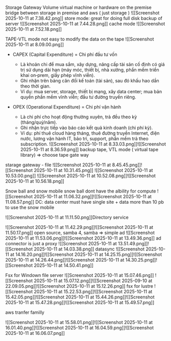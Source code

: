 
Storage Gateway Volume
virtual machine or hardware on the premise
bridge between storage in premise and aws ( just storage )
![[Screenshot 2025-10-11 at 7.38.42.png]]
store mode: great for doing full disk backup of server
![[Screenshot 2025-10-11 at 7.44.28.png]]
cache mode
![[Screenshot 2025-10-11 at 7.52.18.png]]

TAPE-VTL mode
not easy to modify the data on the tape
![[Screenshot 2025-10-11 at 8.09.00.png]]

- CAPEX (Capital Expenditure) = Chi phí đầu tư vốn
    
    - Là khoản chi để mua sắm, xây dựng, nâng cấp tài sản cố định có giá trị sử dụng dài hạn (máy móc, thiết bị, nhà xưởng, phần mềm triển khai on‑prem, giấy phép vĩnh viễn).
    - Ghi nhận trên bảng cân đối kế toán (tài sản), sau đó khấu hao dần theo thời gian.
    - Ví dụ: mua server, storage, thiết bị mạng, xây data center; mua bản quyền phần mềm vĩnh viễn; đầu tư đường truyền riêng.
- OPEX (Operational Expenditure) = Chi phí vận hành
    
    - Là chi phí cho hoạt động thường xuyên, trả đều theo kỳ (tháng/quý/năm).
    - Ghi nhận trực tiếp vào báo cáo kết quả kinh doanh (chi phí kỳ).
    - Ví dụ: phí thuê cloud hàng tháng, thuê đường truyền Internet, điện nước, lương vận hành IT, bảo trì, support, phần mềm trả theo subscription.
![[Screenshot 2025-10-11 at 8.33.03.png]]![[Screenshot 2025-10-11 at 8.36.59.png]]
backup tape, VTL mode ( virtual tape library) => choose tape gate way


starage gateway - file
![[Screenshot 2025-10-11 at 8.45.45.png]]![[Screenshot 2025-10-11 at 10.31.45.png]]
![[Screenshot 2025-10-11 at 10.53.00.png]]
![[Screenshot 2025-10-11 at 10.52.08.png]]![[Screenshot 2025-10-11 at 10.56.18.png]]

Snow ball and snow mobile
snow ball dont have the albility for compute
![[Screenshot 2025-10-11 at 11.06.32.png]]![[Screenshot 2025-10-11 at 11.08.57.png]]
DC: data center
must have single site + data more than 10 pb to use the snow mobile

![[Screenshot 2025-10-11 at 11.11.50.png]]Directory service

![[Screenshot 2025-10-11 at 11.42.29.png]]![[Screenshot 2025-10-11 at 11.50.17.png]]
open source, samba 4, samba => simple ad
![[Screenshot 2025-10-11 at 11.53.06.png]]![[Screenshot 2025-10-11 at 13.49.36.png]]
ad connector is just a proxy
![[Screenshot 2025-10-11 at 13.51.49.png]]![[Screenshot 2025-10-11 at 14.03.38.png]]
datasync
![[Screenshot 2025-10-11 at 14.16.20.png]]![[Screenshot 2025-10-11 at 14.25.15.png]]![[Screenshot 2025-10-11 at 14.26.44.png]]![[Screenshot 2025-10-11 at 14.30.25.png]]![[Screenshot 2025-10-11 at 14.50.41.png]]

Fsx for Windown file server
![[Screenshot 2025-10-11 at 15.07.46.png]]
![[Screenshot 2025-10-11 at 15.07.12.png]]![[Screenshot 2025-09-10 at 22.09.05.png]]![[Screenshot 2025-10-11 at 15.12.26.png]]
fsx for lustre
![[Screenshot 2025-10-11 at 15.22.53.png]]![[Screenshot 2025-10-11 at 15.42.05.png]]![[Screenshot 2025-10-11 at 15.44.26.png]]![[Screenshot 2025-10-11 at 15.47.28.png]]![[Screenshot 2025-10-11 at 15.49.57.png]]

aws tranfer familly

![[Screenshot 2025-10-11 at 15.58.01.png]]![[Screenshot 2025-10-11 at 16.01.40.png]]![[Screenshot 2025-10-11 at 16.04.59.png]]![[Screenshot 2025-10-11 at 16.06.07.png]]